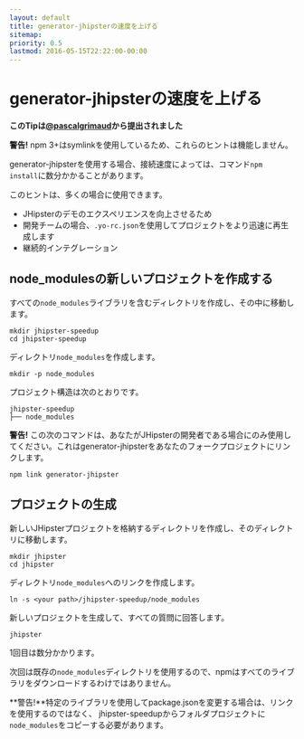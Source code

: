 ```yaml
---
layout: default
title: generator-jhipsterの速度を上げる
sitemap:
priority: 0.5
lastmod: 2016-05-15T22:22:00-00:00
---
```


# generator-jhipsterの速度を上げる

__このTipは[@pascalgrimaud](https://github.com/pascalgrimaud)から提出されました__

**警告!** npm 3+はsymlinkを使用しているため、これらのヒントは機能しません。

generator-jhipsterを使用する場合、接続速度によっては、コマンド`npm install`に数分かかることがあります。

このヒントは、多くの場合に使用できます。

- JHipsterのデモのエクスペリエンスを向上させるため
- 開発チームの場合、`.yo-rc.json`を使用してプロジェクトをより迅速に再生成します
- 継続的インテグレーション

## node_modulesの新しいプロジェクトを作成する

すべての`node_modules`ライブラリを含むディレクトリを作成し、その中に移動します。

```
mkdir jhipster-speedup
cd jhipster-speedup
```

ディレクトリ`node_modules`を作成します。

```
mkdir -p node_modules
```

プロジェクト構造は次のとおりです。

    jhipster-speedup
    ├── node_modules


**警告!** この次のコマンドは、あなたがJHipsterの開発者である場合にのみ使用してください。これはgenerator-jhipsterをあなたのフォークプロジェクトにリンクします。

```
npm link generator-jhipster
```

## プロジェクトの生成

新しいJHipsterプロジェクトを格納するディレクトリを作成し、そのディレクトリに移動します。

```
mkdir jhipster
cd jhipster
```

ディレクトリ`node_modules`へのリンクを作成します。

```
ln -s <your path>/jhipster-speedup/node_modules
```

新しいプロジェクトを生成して、すべての質問に回答します。

```
jhipster
```

1回目は数分かかります。

次回は既存の`node_modules`ディレクトリを使用するので、npmはすべてのライブラリをダウンロードするわけではありません。

**警告!**特定のライブラリを使用してpackage.jsonを変更する場合は、リンクを使用するのではなく、
jhipster-speedupからフォルダプロジェクトに`node_modules`をコピーする必要があります。
